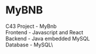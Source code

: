 # MyBNB
C43 Project - MyBnb\
Frontend - Javascript and React\
Backend - Java embedded MySQL\
Database - MySQL\
